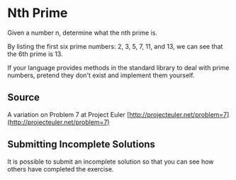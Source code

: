 # Nth Prime

Given a number n, determine what the nth prime is.

By listing the first six prime numbers: 2, 3, 5, 7, 11, and 13, we can see that
the 6th prime is 13.

If your language provides methods in the standard library to deal with prime
numbers, pretend they don't exist and implement them yourself.

## Source

A variation on Problem 7 at Project Euler [http://projecteuler.net/problem=7](http://projecteuler.net/problem=7)

## Submitting Incomplete Solutions

It is possible to submit an incomplete solution so that you can see how others have completed the exercise.
